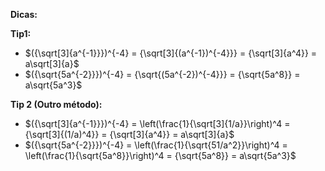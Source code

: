 **Dicas:**

**Tip1:** 
- $({\sqrt[3]{a^{-1}}})^{-4} = {\sqrt[3]{(a^{-1})^{-4}}} = {\sqrt[3]{a^4}} = a\sqrt[3]{a}$
- $({\sqrt{5a^{-2}}})^{-4} = {\sqrt{(5a^{-2})^{-4}}} = {\sqrt{5a^8}} = a\sqrt{5a^3}$

**Tip 2 (Outro método):** 
- $({\sqrt[3]{a^{-1}}})^{-4} = \left(\frac{1}{\sqrt[3]{1/a}}\right)^4 = {\sqrt[3]{(1/a)^4}} = {\sqrt[3]{a^4}} = a\sqrt[3]{a}$
- $({\sqrt{5a^{-2}}})^{-4} = \left(\frac{1}{\sqrt{51/a^2}}\right)^4 = \left(\frac{1}{\sqrt{5a^8}}\right)^4 = {\sqrt{5a^8}} = a\sqrt{5a^3}$

